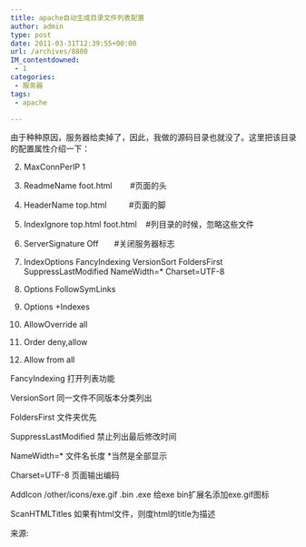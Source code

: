 ```yaml
---
title: apache自动生成目录文件列表配置
author: admin
type: post
date: 2011-03-31T12:39:55+00:00
url: /archives/8800
IM_contentdowned:
 - 1
categories:
 - 服务器
tags:
 - apache

---
```

由于种种原因，服务器给卖掉了，因此，我做的源码目录也就没了。这里把该目录的配置属性介绍一下：

02. MaxConnPerIP 1

03. ReadmeName foot.html        #页面的头

04. HeaderName top.html          #页面的脚

05. IndexIgnore top.html foot.html    #列目录的时候，忽略这些文件

06. ServerSignature Off       #关闭服务器标志

07. IndexOptions FancyIndexing VersionSort FoldersFirst SuppressLastModified NameWidth=* Charset=UTF-8

08. Options FollowSymLinks

09. Options +Indexes

10. AllowOverride all

11. Order deny,allow

12. Allow from all


FancyIndexing 打开列表功能

VersionSort 同一文件不同版本分类列出

FoldersFirst 文件夹优先

SuppressLastModified 禁止列出最后修改时间

NameWidth=\* 文件名长度 \*当然是全部显示

Charset=UTF-8 页面输出编码

AddIcon /other/icons/exe.gif .bin .exe 给exe bin扩展名添加exe.gif图标

ScanHTMLTitles 如果有html文件，则度html的title为描述

来源: